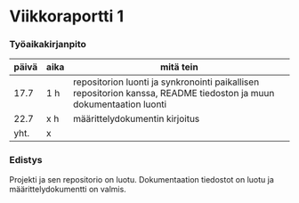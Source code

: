 # Viikkoraportti 1

### Työaikakirjanpito
| **päivä** | **aika** | **mitä tein** 
| --------- | -------- | ------------- 
| 17.7 | 1 h | repositorion luonti ja synkronointi paikallisen repositorion kanssa, README tiedoston ja muun dokumentaation luonti
| 22.7 | x h | määrittelydokumentin kirjoitus
| yht. | x

### Edistys
Projekti ja sen repositorio on luotu. Dokumentaation tiedostot on luotu ja määrittelydokumentti on valmis.
